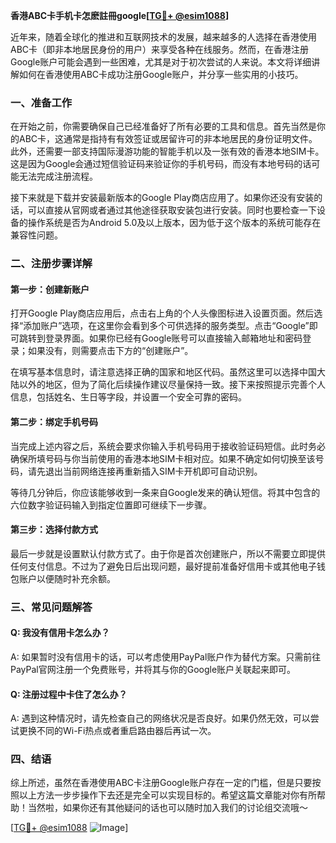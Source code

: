 **香港ABC卡手机卡怎麽註冊google[[TG💪+ @esim1088](https://t.me/s/esim1088)]**

近年来，随着全球化的推进和互联网技术的发展，越来越多的人选择在香港使用ABC卡（即非本地居民身份的用户）来享受各种在线服务。然而，在香港注册Google账户可能会遇到一些困难，尤其是对于初次尝试的人来说。本文将详细讲解如何在香港使用ABC卡成功注册Google账户，并分享一些实用的小技巧。

### 一、准备工作

在开始之前，你需要确保自己已经准备好了所有必要的工具和信息。首先当然是你的ABC卡，这通常是指持有有效签证或居留许可的非本地居民的身份证明文件。此外，还需要一部支持国际漫游功能的智能手机以及一张有效的香港本地SIM卡。这是因为Google会通过短信验证码来验证你的手机号码，而没有本地号码的话可能无法完成注册流程。

接下来就是下载并安装最新版本的Google Play商店应用了。如果你还没有安装的话，可以直接从官网或者通过其他途径获取安装包进行安装。同时也要检查一下设备的操作系统是否为Android 5.0及以上版本，因为低于这个版本的系统可能存在兼容性问题。

### 二、注册步骤详解

#### 第一步：创建新账户
打开Google Play商店应用后，点击右上角的个人头像图标进入设置页面。然后选择“添加账户”选项，在这里你会看到多个可供选择的服务类型。点击“Google”即可跳转到登录界面。如果你已经有Google账号可以直接输入邮箱地址和密码登录；如果没有，则需要点击下方的“创建账户”。

在填写基本信息时，请注意选择正确的国家和地区代码。虽然这里可以选择中国大陆以外的地区，但为了简化后续操作建议尽量保持一致。接下来按照提示完善个人信息，包括姓名、生日等字段，并设置一个安全可靠的密码。

#### 第二步：绑定手机号码
当完成上述内容之后，系统会要求你输入手机号码用于接收验证码短信。此时务必确保所填号码与你当前使用的香港本地SIM卡相对应。如果不确定如何切换至该号码，请先退出当前网络连接再重新插入SIM卡开机即可自动识别。

等待几分钟后，你应该能够收到一条来自Google发来的确认短信。将其中包含的六位数字验证码输入到指定位置即可继续下一步骤。

#### 第三步：选择付款方式
最后一步就是设置默认付款方式了。由于你是首次创建账户，所以不需要立即提供任何支付信息。不过为了避免日后出现问题，最好提前准备好信用卡或其他电子钱包账户以便随时补充余额。

### 三、常见问题解答

#### Q: 我没有信用卡怎么办？
A: 如果暂时没有信用卡的话，可以考虑使用PayPal账户作为替代方案。只需前往PayPal官网注册一个免费账号，并将其与你的Google账户关联起来即可。

#### Q: 注册过程中卡住了怎么办？
A: 遇到这种情况时，请先检查自己的网络状况是否良好。如果仍然无效，可以尝试更换不同的Wi-Fi热点或者重启路由器后再试一次。

### 四、结语

综上所述，虽然在香港使用ABC卡注册Google账户存在一定的门槛，但是只要按照以上方法一步步操作下去还是完全可以实现目标的。希望这篇文章能对你有所帮助！当然啦，如果你还有其他疑问的话也可以随时加入我们的讨论组交流哦～

[[TG💪+ @esim1088](https://t.me/s/esim1088) ![Image](https://i.postimg.cc/4NQfJmqS/Snipaste-2025-05-13-00-14-12.png)]
